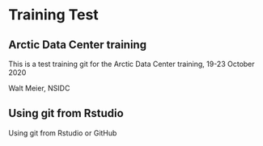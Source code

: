 # Training Test

## Arctic Data Center training

This is a test training git for the Arctic Data Center training, 19-23 October 2020

Walt Meier, NSIDC

## Using git from Rstudio

Using git from Rstudio or GitHub
